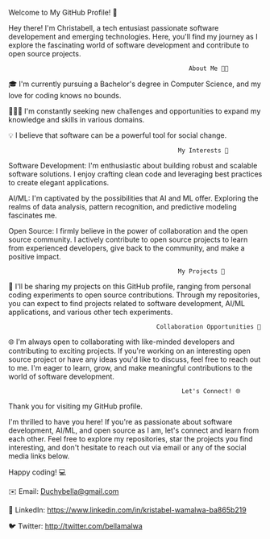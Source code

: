 Welcome to My GitHub Profile! 🚀

Hey there! I'm   Christabell, a tech entusiast passionate software developement and emerging technologies.
Here, you'll find my journey as I explore the fascinating world of software development and contribute to open source projects.


                                                      About Me 👩‍💻

🎓 I'm currently pursuing a Bachelor's degree in Computer Science, and my love for coding knows no bounds.

👷🏽‍♀️ I'm constantly seeking new challenges and opportunities to expand my knowledge and skills in various domains.

💡 I believe that software can be a powerful tool for social change.


                                                   My Interests 🌟

Software Development: I'm enthusiastic about building robust and scalable software solutions. I enjoy crafting clean code and leveraging best practices to create elegant applications.

AI/ML: I'm captivated by the possibilities that AI and ML offer. Exploring the realms of data analysis, pattern recognition, and predictive modeling fascinates me.

Open Source: I firmly believe in the power of collaboration and the open source community. I actively contribute to open source projects to learn from experienced developers, give back to the community, and make a positive impact.

                                                   My Projects 💼


📂 I'll be sharing my projects on this GitHub profile, ranging from personal coding experiments to open source contributions. Through my repositories, you can expect to find projects related to software development, AI/ML applications, and various other tech experiments.

                                             Collaboration Opportunities 🤝

🌐 I'm always open to collaborating with like-minded developers and contributing to exciting projects. If you're working on an interesting open source project or have any ideas you'd like to discuss, feel free to reach out to me. I'm eager to learn, grow, and make meaningful contributions to the world of software development.

                                                    Let's Connect! 🌐

Thank you for visiting my GitHub profile. 

I'm thrilled to have you here! If you're as passionate about software development, AI/ML, and open source as I am, let's connect and learn from each other. Feel free to explore my repositories, star the projects you find interesting, and don't hesitate to reach out via email or any of the social media links below.

Happy coding! 💻

✉️ Email: Duchybella@gmail.com

💼 LinkedIn: https://www.linkedin.com/in/kristabel-wamalwa-ba865b219

🐦 Twitter: http://twitter.com/bellamalwa



